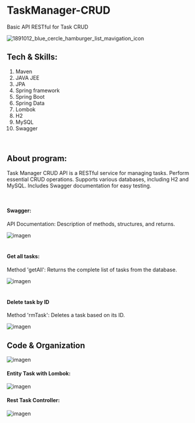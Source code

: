 # TaskManager-CRUD
Basic API RESTful for Task CRUD


![1891012_blue_cercle_hamburger_list_mavigation_icon](https://github.com/Amhernandez5508/Banco/assets/121590490/9863bb70-efe8-4794-9509-0d5069ccc074)
<h2>Tech & Skills:</h2>
<ol>
  <li>Maven</li>
  <li>JAVA JEE</li>
  <li>JPA</li>
  <li>Spring framework</li>
  <li>Spring Boot</li>
  <li>Spring Data</li>
  <li>Lombok</li>
  <li>H2</li>
  <li>MySQL</li>
  <li>Swagger</li>
</ol>

<br>
<h2>About program:</h2>
<p>Task Manager CRUD API is a RESTful service for managing tasks. Perform essential CRUD operations. Supports various databases, including H2 and MySQL. Includes Swagger documentation for easy testing.</p>
<br>

<h4>Swagger:</h4>
<p>API Documentation: Description of methods, structures, and returns.</p>

![imagen](https://github.com/Amhernandez5508/TaskManager-CRUD/assets/121590490/de1e2ce6-16eb-4731-9fd5-7cb8640bb356)


<h1></h1>
<h4>Get all tasks:</h4>
<p>Method 'getAll': Returns the complete list of tasks from the database.</p>

![imagen](https://github.com/Amhernandez5508/TaskManager-CRUD/assets/121590490/83ae9195-b9df-4ed9-99e9-001f4aae9e62)


<h1></h1>

<h4>Delete task by ID</h4>
<p>Method 'rmTask': Deletes a task based on its ID.</p>

![imagen](https://github.com/Amhernandez5508/TaskManager-CRUD/assets/121590490/dbcbfa36-8836-4a30-9387-e101aba0ebef)


<h2>Code & Organization</h2>

![imagen](https://github.com/Amhernandez5508/TaskManager-CRUD/assets/121590490/e068878c-e815-4bb7-a1c7-5a953f5772fa)


<h4>Entity Task with Lombok:</h4>

![imagen](https://github.com/Amhernandez5508/TaskManager-CRUD/assets/121590490/6f63b0a4-59d6-4593-b0c0-a97c54712884)


<h4>Rest Task Controller:</h4>

![imagen](https://github.com/Amhernandez5508/TaskManager-CRUD/assets/121590490/d26482bc-d991-4d4b-9a28-236e2fe2417f)

